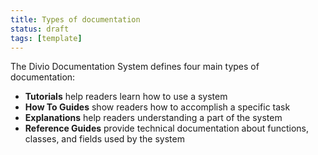 ```yaml
---
title: Types of documentation
status: draft
tags: [template]
---
```


The Divio Documentation System defines four main types of documentation:

- **Tutorials** help readers learn how to use a system
- **How To Guides** show readers how to accomplish a specific task
- **Explanations** help readers understanding a part of the system
- **Reference Guides** provide technical documentation about functions, classes, and fields used by the system